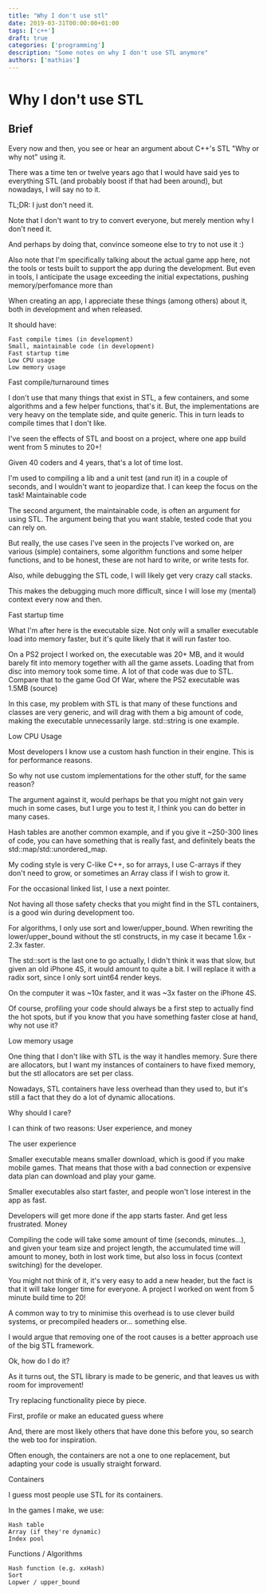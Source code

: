 ```yaml
---
title: "Why I don't use stl"
date: 2019-03-31T00:00:00+01:00
tags: ['c++']
draft: true
categories: ['programming']
description: "Some notes on why I don't use STL anymore"
authors: ['mathias']
---
```


# Why I don't use STL

## Brief

Every now and then, you see or hear an argument about C++'s STL "Why or why not" using it.

There was a time ten or twelve years ago that I would have said yes to everything STL (and probably boost if that had been around), but nowadays, I will say no to it.


TL;DR: I just don't need it.






Note that I don't want to try to convert everyone, but merely mention why I don't need it.

And perhaps by doing that, convince someone else to try to not use it :)


Also note that I'm specifically talking about the actual game app here, not the tools or tests built to support the app during the development. But even in tools, I anticipate the usage exceeding the initial expectations, pushing memory/perfomance more than


When creating an app, I appreciate these things (among others) about it, both in development and when released.

It should have:


    Fast compile times (in development)
    Small, maintainable code (in development)
    Fast startup time
    Low CPU usage
    Low memory usage



Fast compile/turnaround times

I don't use that many things that exist in STL, a few containers, and some algorithms and a few helper functions, that's it. But, the implementations are very heavy on the template side, and quite generic. This in turn leads to compile times that I don't like.


I've seen the effects of STL and boost on a project, where one app build went from 5 minutes to 20+!

Given 40 coders and 4 years, that's a lot of time lost.


I'm used to compiling a lib and a unit test (and run it) in a couple of seconds, and I wouldn't want to jeopardize that. I can keep the focus on the task!
Maintainable code

The second argument, the maintainable code, is often an argument for using STL. The argument being that you want stable, tested code that you can rely on.


But really, the use cases I've seen in the projects I've worked on, are various (simple) containers,  some algorithm functions and some helper functions, and to be honest, these are not hard to write, or write tests for.


Also, while debugging the STL code, I will likely get very crazy call stacks.

This makes the debugging much more difficult, since I will lose my (mental) context every now and then.


Fast startup time

What I'm after here is the executable size. Not only will a smaller executable load into memory faster, but it's quite likely that it will run faster too.


On a PS2 project I worked on, the executable was 20+ MB, and it would barely fit into memory together with all the game assets. Loading that from disc into memory took some time. A lot of that code was due to STL. Compare that to the game God Of War, where the PS2 executable was 1.5MB (source)


In this case, my problem with STL is that many of these functions and classes are very generic, and will drag with them a big amount of code, making the executable unnecessarily large. std::string is one example.


Low CPU Usage

Most developers I know use a custom hash function in their engine. This is for performance reasons.

So why not use custom implementations for the other stuff, for the same reason?

The argument against it, would perhaps be that you might not gain very much in some cases, but I urge you to test it, I think you can do better in many cases.


Hash tables are another common example, and if you give it ~250-300 lines of code, you can have something that is really fast, and definitely beats the std::map/std::unordered_map.


My coding style is very C-like C++, so for arrays, I use C-arrays if they don't need to grow, or sometimes an Array class if I wish to grow it.

For the occasional linked list, I use a next pointer.


Not having all those safety checks that you might find in the STL containers, is a good win during development too.


For algorithms, I only use sort and lower/upper_bound. When rewriting the lower/upper_bound without the stl constructs, in my case it became 1.6x - 2.3x faster.


The std::sort is the last one to go actually, I didn't think it was that slow, but given an old iPhone 4S, it would amount to quite a bit. I will replace it with a radix sort, since I only sort uint64 render keys.

On the computer it was ~10x faster, and it was ~3x faster on the iPhone 4S.


Of course, profiling your code should always be a first step to actually find the hot spots, but if you know that you have something faster close at hand, why not use it?


Low memory usage

One thing that I don't like with STL is the way it handles memory. Sure there are allocators, but I want my instances of containers to have fixed memory, but the stl allocators are set per class.


Nowadays, STL containers have less overhead than they used to, but it's still a fact that they do a lot of dynamic allocations.



Why should I care?

I can think of two reasons: User experience, and money


The user experience

Smaller executable means smaller download, which is good if you make mobile games. That means that those with a bad connection or expensive data plan can download and play your game.


Smaller executables also start faster, and people won't lose interest in the app as fast.


Developers will get more done if the app starts faster. And get less frustrated.
Money

Compiling the code will take some amount of time (seconds, minutes...), and given your team size and project length, the accumulated time will amount to money, both in lost work time, but also loss in focus (context switching) for the developer.


You might not think of it, it's very easy to add a new header, but the fact is that it will take longer time for everyone. A project I worked on went from 5 minute build time to 20!


A common way to try to minimise this overhead is to use clever build systems, or precompiled headers or... something else.


I would argue that removing one of the root causes is a better approach use of the big STL framework.



Ok, how do I do it?

As it turns out, the STL library is made to be generic, and that leaves us with room for improvement!


Try replacing functionality piece by piece.

First, profile or make an educated guess where


And, there are most likely others that have done this before you, so search the web too for inspiration.

Often enough, the containers are not a one to one replacement, but adapting your code is usually straight forward.



Containers


I guess most people use STL for its containers.

In the games I make, we use:


    Hash table
    Array (if they're dynamic)
    Index pool


Functions / Algorithms


    Hash function (e.g. xxHash)
    Sort
    Lopwer / upper_bound
